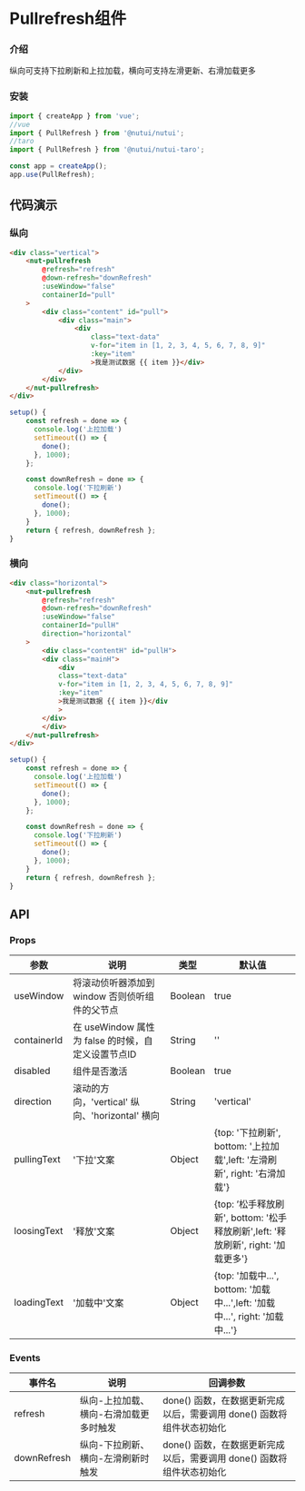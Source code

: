 #  Pullrefresh组件

### 介绍

纵向可支持下拉刷新和上拉加载，横向可支持左滑更新、右滑加载更多

### 安装
    
```javascript
import { createApp } from 'vue';
//vue
import { PullRefresh } from '@nutui/nutui';
//taro
import { PullRefresh } from '@nutui/nutui-taro';

const app = createApp();
app.use(PullRefresh);
```
    
## 代码演示

### 纵向

```html
<div class="vertical">
    <nut-pullrefresh
        @refresh="refresh"
        @down-refresh="downRefresh"
        :useWindow="false"
        containerId="pull"
    >
        <div class="content" id="pull">
            <div class="main">
                <div
                    class="text-data"
                    v-for="item in [1, 2, 3, 4, 5, 6, 7, 8, 9]"
                    :key="item"
                    >我是测试数据 {{ item }}</div>
            </div>
        </div>
    </nut-pullrefresh>
</div>
```
```javascript
setup() {
    const refresh = done => {
      console.log('上拉加载')
      setTimeout(() => {
        done();
      }, 1000);
    };

    const downRefresh = done => {
      console.log('下拉刷新')
      setTimeout(() => {
        done();
      }, 1000);
    }
    return { refresh, downRefresh };
}
```

### 横向

```html
<div class="horizontal">
    <nut-pullrefresh
        @refresh="refresh"
        @down-refresh="downRefresh"
        :useWindow="false"
        containerId="pullH"
        direction="horizontal"
    >
        <div class="contentH" id="pullH">
        <div class="mainH">
            <div
            class="text-data"
            v-for="item in [1, 2, 3, 4, 5, 6, 7, 8, 9]"
            :key="item"
            >我是测试数据 {{ item }}</div
            >
        </div>
        </div>
    </nut-pullrefresh>
</div>
```
```javascript
setup() {
    const refresh = done => {
      console.log('上拉加载')
      setTimeout(() => {
        done();
      }, 1000);
    };

    const downRefresh = done => {
      console.log('下拉刷新')
      setTimeout(() => {
        done();
      }, 1000);
    }
    return { refresh, downRefresh };
}
```

## API

### Props

| 参数         | 说明                             | 类型   | 默认值           |
|--------------|----------------------------------|--------|------------------|
| useWindow | 将滚动侦听器添加到 window 否则侦听组件的父节点     | Boolean | true |
| containerId          | 在 useWindow 属性为 false 的时候，自定义设置节点ID    | String | ''            |
| disabled          | 组件是否激活                        | Boolean | true            |
| direction        | 滚动的方向，'vertical' 纵向、'horizontal' 横向   | String | 'vertical'                |
| pullingText        | '下拉'文案   | Object | {top: '下拉刷新', bottom: '上拉加载',left: '左滑刷新', right: '右滑加载'}              |
| loosingText        | '释放'文案   | Object | {top: ’松手释放刷新', bottom: '松手释放刷新',left: '释放刷新', right: '加载更多'}              |
| loadingText        | '加载中'文案   | Object | {top: '加载中...', bottom: '加载中...',left: '加载中...', right: '加载中...'}              |

### Events

| 事件名 | 说明           | 回调参数     |
|--------|----------------|--------------|
| refresh  | 纵向-上拉加载、横向-右滑加载更多时触发 | done() 函数，在数据更新完成以后，需要调用 done() 函数将组件状态初始化 |
| downRefresh  | 纵向-下拉刷新、横向-左滑刷新时触发 | done() 函数，在数据更新完成以后，需要调用 done() 函数将组件状态初始化 |  